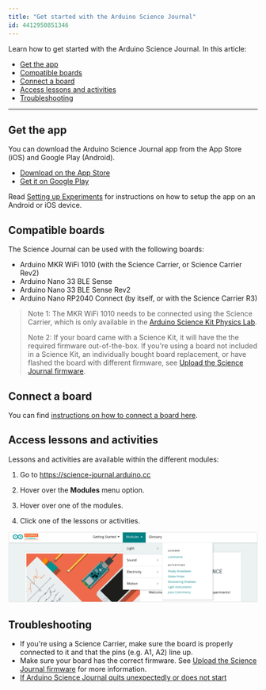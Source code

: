 ```yaml
---
title: "Get started with the Arduino Science Journal"
id: 4412950851346
---
```


Learn how to get started with the Arduino Science Journal. In this article:

* [Get the app](#get-the-app)
* [Compatible boards](#compatible-boards)
* [Connect a board](#connect-a-board)
* [Access lessons and activities](#access-lessons-and-activities)
* [Troubleshooting](#troubleshooting)

---

<a id="get-the-app"></a>

## Get the app

You can download the Arduino Science Journal app from the App Store (iOS) and Google Play (Android).

* [Download on the App Store](https://apps.apple.com/us/app/arduino-science-journal/id1518014927)
* [Get it on Google Play](https://play.google.com/store/apps/details?id=cc.arduino.sciencejournal)

Read [Setting up Experiments](https://science-journal.arduino.cc/sj/module/getting-started-1/lesson/setting-up-experiments) for instructions on how to setup the app on an Android or iOS device.

<a id="compatible-boards"></a>

## Compatible boards

The Science Journal can be used with the following boards:

* Arduino MKR WiFi 1010 (with the Science Carrier, or Science Carrier Rev2)
* Arduino Nano 33 BLE Sense
* Arduino Nano 33 BLE Sense Rev2
* Arduino Nano RP2040 Connect (by itself, or with the Science Carrier R3)

> Note 1: The MKR WiFi 1010 needs to be connected using the Science Carrier, which is only available in the [Arduino Science Kit Physics Lab](https://store.arduino.cc/products/arduino-science-kit-physics-lab).
>
> Note 2: If your board came with a Science Kit, it will have the the required firmware out-of-the-box. If you're using a board not included in a Science Kit, an individually bought board replacement, or have flashed the board with different firmware, see [Upload the Science Journal firmware](https://support.arduino.cc/hc/en-us/articles/4408029337746-Upload-the-Science-Journal-firmware).

<a id="connect-a-board"></a>

## Connect a board

You can find [instructions on how to connect a board here](https://support.arduino.cc/hc/en-us/articles/4407749620370-Connect-a-board-to-the-Science-Journal-app).

<a id="access-lessons-and-activities"></a>

## Access lessons and activities

Lessons and activities are available within the different modules:

1. Go to <https://science-journal.arduino.cc>

2. Hover over the **Modules** menu option.

3. Hover over one of the modules.

4. Click one of the lessons or activities.

![Accessing lessons and activities in the menu.](img/science-journal-web-modules-dropdown.png)

<a id="troubleshooting"></a>

## Troubleshooting

* If you're using a Science Carrier, make sure the board is properly connected to it and that the pins (e.g. A1, A2) line up.
* Make sure your board has the correct firmware. See [Upload the Science Journal firmware](https://support.arduino.cc/hc/en-us/articles/4408029337746-Upload-the-Science-Journal-firmware) for more information.
* [If Arduino Science Journal quits unexpectedly or does not start](https://support.arduino.cc/hc/en-us/articles/4409561973010)
